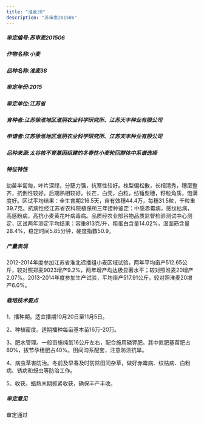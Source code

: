 ```yaml
---
title: "淮麦38"
description: "苏审麦201506"
---
```

##### 审定编号:苏审麦201506

##### 作物名称:小麦

##### 品种名称:淮麦38

##### 审定年份:2015

##### 审定单位:江苏省

##### 育种者:江苏徐淮地区淮阴农业科学研究所、江苏天丰种业有限公司

##### 申请者:江苏徐淮地区淮阴农业科学研究所、江苏天丰种业有限公司

##### 品种来源:太谷核不育基因组建的冬春性小麦轮回群体中系谱选择

##### 特征特性
幼苗半匐匍，叶片深绿，分蘖力强，抗寒性较好。株型偏松散，长相清秀，穗层整齐，抗倒性较好。后期熟相较好。长芒，白壳，白粒，纺锤型穗，籽粒角质，饱满度好。区试平均结果：全生育期216.5天，亩有效穗44.4万，每穗31.5粒，千粒重39.7克。抗病性经江苏省农科院植保所三年接种鉴定：中感赤霉病，感纹枯病，高感粉病，高抗小麦黄花叶病毒病。品质经农业部谷物品质监督检验测试中心测定，区试两年测定平均结果：容重813克/升，粗蛋白含量14.02%，湿面筋含量28.4%，稳定时间5.85分钟，硬度指数50.9。

##### 产量表现
2012-2014年度参加江苏省淮北迟播组小麦区域试验，两年平均亩产512.65公斤，较对照郑麦9023增产9.2%，两年增产均达极显著水平；较对照淮麦20增产2.07%。2013-2014年度参加生产试验，平均亩产517.91公斤，较对照淮麦20增产6.0%。

##### 栽培技术要点
1、播种期。适宜播期10月20日至11月5日。 
2、种植密度。适期播种每亩基本苗16万-20万。
3、肥水管理。一般亩施纯氮16公斤左右，配合施用磷钾肥。其中氮肥基苗肥占60%，拔节孕穗肥占40%。田间沟系配套，注意防渍抗旱。
4、病虫草害防治。冬前及早春及时防除田间杂草，做好赤霉病、纹枯病、白粉病、锈病和蚜虫等防治工作。
5、收获。蜡熟末期抓紧收获，确保丰产丰收。


##### 审定意见
审定通过
